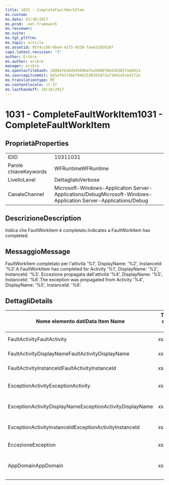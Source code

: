 ```yaml
---
title: 1031 - CompleteFaultWorkItem
ms.custom: 
ms.date: 03/30/2017
ms.prod: .net-framework
ms.reviewer: 
ms.suite: 
ms.tgt_pltfrm: 
ms.topic: article
ms.assetid: 95f4ccb0-6be4-41f3-9330-fae43165828f
caps.latest.revision: "3"
author: Erikre
ms.author: erikre
manager: erikre
ms.openlocfilehash: 260647b56d945600afea5609f06d36385fa66014
ms.sourcegitcommit: bd1ef61f4bb794b25383d3d72e71041a5ced172e
ms.translationtype: MT
ms.contentlocale: it-IT
ms.lasthandoff: 10/18/2017
---
```

# <a name="1031---completefaultworkitem"></a><span data-ttu-id="14ec0-102">1031 - CompleteFaultWorkItem</span><span class="sxs-lookup"><span data-stu-id="14ec0-102">1031 - CompleteFaultWorkItem</span></span>
## <a name="properties"></a><span data-ttu-id="14ec0-103">Proprietà</span><span class="sxs-lookup"><span data-stu-id="14ec0-103">Properties</span></span>  
  
|||  
|-|-|  
|<span data-ttu-id="14ec0-104">ID</span><span class="sxs-lookup"><span data-stu-id="14ec0-104">ID</span></span>|<span data-ttu-id="14ec0-105">1031</span><span class="sxs-lookup"><span data-stu-id="14ec0-105">1031</span></span>|  
|<span data-ttu-id="14ec0-106">Parole chiave</span><span class="sxs-lookup"><span data-stu-id="14ec0-106">Keywords</span></span>|<span data-ttu-id="14ec0-107">WFRuntime</span><span class="sxs-lookup"><span data-stu-id="14ec0-107">WFRuntime</span></span>|  
|<span data-ttu-id="14ec0-108">Livello</span><span class="sxs-lookup"><span data-stu-id="14ec0-108">Level</span></span>|<span data-ttu-id="14ec0-109">Dettagliato</span><span class="sxs-lookup"><span data-stu-id="14ec0-109">Verbose</span></span>|  
|<span data-ttu-id="14ec0-110">Canale</span><span class="sxs-lookup"><span data-stu-id="14ec0-110">Channel</span></span>|<span data-ttu-id="14ec0-111">Microsoft-Windows-Application Server-Applications/Debug</span><span class="sxs-lookup"><span data-stu-id="14ec0-111">Microsoft-Windows-Application Server-Applications/Debug</span></span>|  
  
## <a name="description"></a><span data-ttu-id="14ec0-112">Descrizione</span><span class="sxs-lookup"><span data-stu-id="14ec0-112">Description</span></span>  
 <span data-ttu-id="14ec0-113">Indica che FaultWorkItem è completato.</span><span class="sxs-lookup"><span data-stu-id="14ec0-113">Indicates a FaultWorkItem has completed.</span></span>  
  
## <a name="message"></a><span data-ttu-id="14ec0-114">Messaggio</span><span class="sxs-lookup"><span data-stu-id="14ec0-114">Message</span></span>  
 <span data-ttu-id="14ec0-115">FaultWorkItem completato per l'attività '%1', DisplayName: '%2', InstanceId: '%3'.</span><span class="sxs-lookup"><span data-stu-id="14ec0-115">A FaultWorkItem has completed for Activity '%1', DisplayName: '%2', InstanceId: '%3'.</span></span> <span data-ttu-id="14ec0-116">Eccezione propagata dall'attività '%4', DisplayName: '%5', InstanceId: '%6'.</span><span class="sxs-lookup"><span data-stu-id="14ec0-116">The exception was propagated from Activity '%4', DisplayName: '%5', InstanceId: '%6'.</span></span>  
  
## <a name="details"></a><span data-ttu-id="14ec0-117">Dettagli</span><span class="sxs-lookup"><span data-stu-id="14ec0-117">Details</span></span>  
  
|<span data-ttu-id="14ec0-118">Nome elemento dati</span><span class="sxs-lookup"><span data-stu-id="14ec0-118">Data Item Name</span></span>|<span data-ttu-id="14ec0-119">Tipo elemento dati</span><span class="sxs-lookup"><span data-stu-id="14ec0-119">Data Item Type</span></span>|<span data-ttu-id="14ec0-120">Descrizione</span><span class="sxs-lookup"><span data-stu-id="14ec0-120">Description</span></span>|  
|--------------------|--------------------|-----------------|  
|<span data-ttu-id="14ec0-121">FaultActivity</span><span class="sxs-lookup"><span data-stu-id="14ec0-121">FaultActivity</span></span>|<span data-ttu-id="14ec0-122">xs:string</span><span class="sxs-lookup"><span data-stu-id="14ec0-122">xs:string</span></span>|<span data-ttu-id="14ec0-123">Il nome del tipo di attività fault.</span><span class="sxs-lookup"><span data-stu-id="14ec0-123">The type name of the fault activity.</span></span>|  
|<span data-ttu-id="14ec0-124">FaultActivityDisplayName</span><span class="sxs-lookup"><span data-stu-id="14ec0-124">FaultActivityDisplayName</span></span>|<span data-ttu-id="14ec0-125">xs:string</span><span class="sxs-lookup"><span data-stu-id="14ec0-125">xs:string</span></span>|<span data-ttu-id="14ec0-126">Nome visualizzato dell'attività fault.</span><span class="sxs-lookup"><span data-stu-id="14ec0-126">The display name of the fault activity.</span></span>|  
|<span data-ttu-id="14ec0-127">FaultActivityInstanceId</span><span class="sxs-lookup"><span data-stu-id="14ec0-127">FaultActivityInstanceId</span></span>|<span data-ttu-id="14ec0-128">xs:string</span><span class="sxs-lookup"><span data-stu-id="14ec0-128">xs:string</span></span>|<span data-ttu-id="14ec0-129">ID dell'istanza dell'attività fault.</span><span class="sxs-lookup"><span data-stu-id="14ec0-129">The instance id of the fault activity.</span></span>|  
|<span data-ttu-id="14ec0-130">ExceptionActivity</span><span class="sxs-lookup"><span data-stu-id="14ec0-130">ExceptionActivity</span></span>|<span data-ttu-id="14ec0-131">xs:string</span><span class="sxs-lookup"><span data-stu-id="14ec0-131">xs:string</span></span>|<span data-ttu-id="14ec0-132">Il nome del tipo di attività che ha generato l'eccezione.</span><span class="sxs-lookup"><span data-stu-id="14ec0-132">The type name of the activity that threw the exception.</span></span>|  
|<span data-ttu-id="14ec0-133">ExceptionActivityDisplayName</span><span class="sxs-lookup"><span data-stu-id="14ec0-133">ExceptionActivityDisplayName</span></span>|<span data-ttu-id="14ec0-134">xs:string</span><span class="sxs-lookup"><span data-stu-id="14ec0-134">xs:string</span></span>|<span data-ttu-id="14ec0-135">Il nome visualizzato dell'attività che ha generato l'eccezione.</span><span class="sxs-lookup"><span data-stu-id="14ec0-135">The display name of the activity that threw the exception.</span></span>|  
|<span data-ttu-id="14ec0-136">ExceptionActivityInstanceId</span><span class="sxs-lookup"><span data-stu-id="14ec0-136">ExceptionActivityInstanceId</span></span>|<span data-ttu-id="14ec0-137">xs:string</span><span class="sxs-lookup"><span data-stu-id="14ec0-137">xs:string</span></span>|<span data-ttu-id="14ec0-138">ID dell'istanza dell'attività che ha generato l'eccezione.</span><span class="sxs-lookup"><span data-stu-id="14ec0-138">The instance id of the activity that threw the exception.</span></span>|  
|<span data-ttu-id="14ec0-139">Eccezione</span><span class="sxs-lookup"><span data-stu-id="14ec0-139">Exception</span></span>|<span data-ttu-id="14ec0-140">xs:string</span><span class="sxs-lookup"><span data-stu-id="14ec0-140">xs:string</span></span>|<span data-ttu-id="14ec0-141">Dettagli dell'eccezione.</span><span class="sxs-lookup"><span data-stu-id="14ec0-141">The exception details for the exception</span></span>|  
|<span data-ttu-id="14ec0-142">AppDomain</span><span class="sxs-lookup"><span data-stu-id="14ec0-142">AppDomain</span></span>|<span data-ttu-id="14ec0-143">xs:string</span><span class="sxs-lookup"><span data-stu-id="14ec0-143">xs:string</span></span>|<span data-ttu-id="14ec0-144">Stringa restituita da AppDomain.CurrentDomain.FriendlyName.</span><span class="sxs-lookup"><span data-stu-id="14ec0-144">The string returned by AppDomain.CurrentDomain.FriendlyName.</span></span>|
